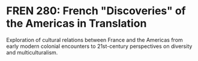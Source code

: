 # FREN 280: French "Discoveries" of the Americas in Translation

Exploration of cultural relations between France and the Americas from early modern colonial encounters to 21st-century perspectives on diversity and multiculturalism.